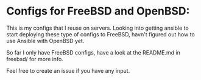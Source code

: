 # Configs for FreeBSD and OpenBSD:

This is my configs that I reuse on servers.
Looking into getting ansible to start deploying these type of
configs to FreeBSD, havn't figured out how to use Ansible with OpenBSD yet.


So far I only have FreeBSD configs, have a look at the README.md
in freebsd/ for more info.


Feel free to create an issue if you have any input.
